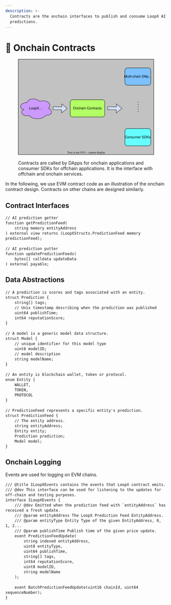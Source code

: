 ```yaml
---
description: >-
  Contracts are the onchain interfaces to publish and consume LoopX AI
  predictions.
---
```


# 🌈 Onchain Contracts

<figure><img src="../.gitbook/assets/contracts-loopx (1).svg" alt=""><figcaption><p>Contracts are called by DApps for onchain applications and consumer SDKs for offchain applications. It is the interface with offchain and onchain services.</p></figcaption></figure>

In the following, we use EVM contract code as an illustration of the onchain contract design. Contracts on other chains are designed similarly.

## Contract Interfaces

```
// AI prediction getter
function getPredictionFeed(
    string memory entityAddress
) external view returns (LoopXStructs.PredictionFeed memory predictionFeed);

// AI prediction putter
function updatePredictionFeeds(
    bytes[] calldata updateData
) external payable;
```

## Data Abstractions

```
// A prediction is scores and tags associated with an entity.
struct Prediction {
    string[] tags;
    // Unix timestamp describing when the prediction was published
    uint64 publishTime;
    int64 reputationScore;
}

// A model is a generic model data structure.
struct Model {
    // unique identifier for this model type
    uint8 modelID;
    // model description
    string modelName;
}

// An entity is blockchain wallet, token or protocol.
enum Entity {
    WALLET,
    TOKEN,
    PROTOCOL
}

// PredictionFeed represents a specific entity's prediction.
struct PredictionFeed {
    // The entity address.
    string entityAddress;
    Entity entity;
    Prediction prediction;
    Model model;
}
```

## Onchain Logging

Events are used for logging on EVM chains.

```
/// @title ILoopXEvents contains the events that LoopX contract emits.
/// @dev This interface can be used for listening to the updates for off-chain and testing purposes.
interface ILoopXEvents {
    /// @dev Emitted when the prediction feed with `entityAddress` has received a fresh update.
    /// @param entityAddress The LoopX Prediction Feed EntityAddress.
    /// @param entityType Entity Type of the given EntityAddress, 0, 1, 2...
    /// @param publishTime Publish time of the given price update.
    event PredictionFeedUpdate(
        string indexed entityAddress,
        uint8 entityType,
        uint64 publishTime,
        string[] tags,
        int64 reputationScore,
        uint8 modelID,
        string modelName
    );

    event BatchPredictionFeedUpdate(uint16 chainId, uint64 sequenceNumber);
}
```
